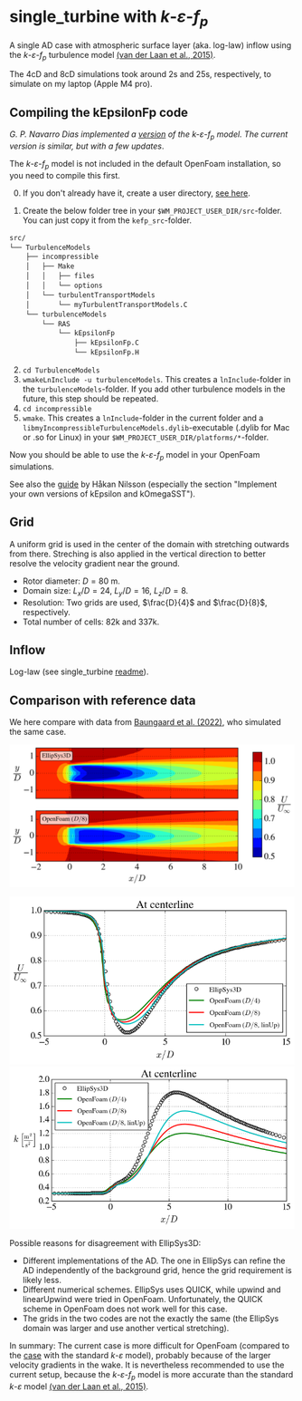 # single_turbine with $k$-$`\varepsilon`$-$`f_p`$

A single AD case with atmospheric surface layer (aka. log-law) inflow using the $k$-$\varepsilon$-$f_p$ turbulence model [(van der Laan et al., 2015)](https://onlinelibrary.wiley.com/doi/abs/10.1002/we.1736).

The 4cD and 8cD simulations took around 2s and 25s, respectively, to simulate on my laptop (Apple M4 pro).

## Compiling the kEpsilonFp code

*G. P. Navarro Dias implemented a [version](https://www.researchgate.net/publication/340929542_code_available_k-epsilon-fp_turbulence_model_for_OpenFOAM_41_and_OpenFOAM_v2012_From_van_dar_Laan_et_al_2015) of the $k$-$\varepsilon$-$f_p$ model. The current version is similar, but with a few updates*. 



The $k$-$\varepsilon$-$f_p$ model is not included in the default OpenFoam installation, so you need to compile this first. 

0. If you don't already have it, create a user directory, [see here](https://github.com/mchba/actuatorDiskFoam/tree/main?tab=readme-ov-file#actuator-disk-ad-compilation).

1. Create the below folder tree in your `$WM_PROJECT_USER_DIR/src`-folder. You can just copy it from the `kefp_src`-folder.


```bash 
src/
└── TurbulenceModels
    ├── incompressible
    │   ├── Make
    │   │   ├── files
    │   │   └── options
    │   └── turbulentTransportModels
    │       └── myTurbulentTransportModels.C
    └── turbulenceModels
        └── RAS
            └── kEpsilonFp
                ├── kEpsilonFp.C
                └── kEpsilonFp.H
```

2. `cd TurbulenceModels`
3. `wmakeLnInclude -u turbulenceModels`. This creates a `lnInclude`-folder in the `turbulenceModels`-folder. If you add other turbulence models in the future, this step should be repeated.
4. `cd incompressible`
5. `wmake`. This creates a `lnInclude`-folder in the current folder and a `libmyIncompressibleTurbulenceModels.dylib`-executable (.dylib for Mac or .so for Linux) in your `$WM_PROJECT_USER_DIR/platforms/*`-folder.  

Now you should be able to use the $k$-$\varepsilon$-$f_p$ model in your OpenFoam simulations.

See also the [guide](https://onlinelibrary.wiley.com/doi/abs/10.1002/we.1736)  by Håkan Nilsson (especially the section "Implement your own versions of kEpsilon and kOmegaSST").


## Grid

A uniform grid is used in the center of the domain with stretching outwards from there. Streching is also applied in the vertical direction to better resolve the velocity gradient near the ground.

- Rotor diameter: $D = 80$ m.
- Domain size: $L_x/D = 24$, $L_y/D = 16$, $L_z/D = 8$.
- Resolution: Two grids are used, $\frac{D}{4}$ and $\frac{D}{8}$, respectively.
- Total number of cells: 82k and 337k.



## Inflow

Log-law (see single_turbine [readme](https://github.com/mchba/actuatorDiskFoam/tree/main/examples/single_turbine)).


## Comparison with reference data

We here compare with data from [Baungaard et al. (2022)](https://wes.copernicus.org/articles/7/1975/2022/), who simulated the same case.

![](U_contour.png)

![](centerline_U.png)
![](centerline_TKE.png)

Possible reasons for disagreement with EllipSys3D:
- Different implementations of the AD. The one in EllipSys can refine the AD independently of the background grid, hence the grid requirement is likely less.
- Different numerical schemes. EllipSys uses QUICK, while upwind and linearUpwind were tried in OpenFoam. Unfortunately, the QUICK scheme in OpenFoam does not work well for this case.
- The grids in the two codes are not the exactly the same (the EllipSys domain was larger and use another vertical stretching).

In summary: The current case is more difficult for OpenFoam (compared to the [case](https://github.com/mchba/actuatorDiskFoam/tree/main/examples/single_turbine) with the standard $k$-$\varepsilon$ model), probably because of the larger velocity gradients in the wake. It is nevertheless recommended to use the current setup, because the $k$-$\varepsilon$-$f_p$ model is more accurate than the standard $k$-$\varepsilon$ model [(van der Laan et al., 2015)](https://onlinelibrary.wiley.com/doi/abs/10.1002/we.1736).




